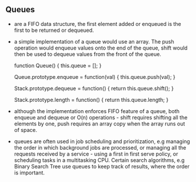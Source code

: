 ## Queues
 * are a FIFO data structure, the first element added or enqueued is the first to be returned or dequeued.
 * a simple implementation of a queue would use an array. The push operation would enqueue values onto the end of the queue, shift would then be used to dequeue values from the front of the queue.
 
 
     function Queue() {
         this.queue = [];
     }
     
     Queue.prototype.enqueue = function(val) {
         this.queue.push(val);
     }
     
     Stack.prototype.dequeue = function() {
         return this.queue.shift();
     }
     
     Stack.prototype.length = function() {
         return this.queue.length;
     }
     
 * although the implementation enforces FIFO feature of a queue, both enqueue and dequeue or O(n) operations - shift requires shifting all the elements by one, push requires an array copy when the array runs out of space.   
 * queues are often used in job scheduling and prioritization, e.g managing the order in which background jobs are processed, or managing all the requests received by a service - using a first in first serve policy, or scheduling tasks in a multitasking CPU. Certain search algorithms, e.g Binary Search Tree use queues to keep track of results, where the order is important.    